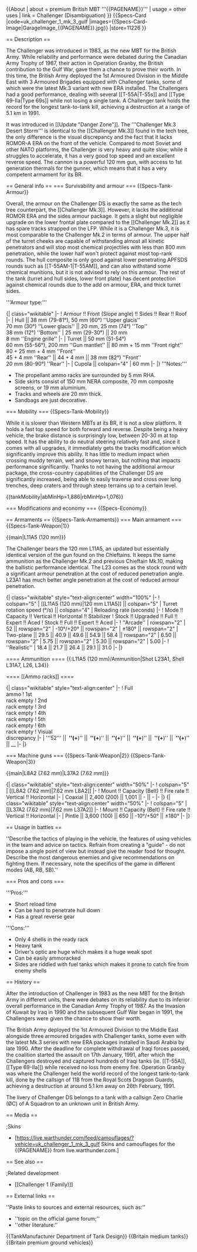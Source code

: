 {{About
| about = premium British MBT '''{{PAGENAME}}'''
| usage = other uses
| link = Challenger (Disambiguation)
}}
{{Specs-Card
|code=uk_challenger_1_mk_3_gulf
|images={{Specs-Card-Image|GarageImage_{{PAGENAME}}.jpg}}
|store=11226
}}

== Description ==
<!-- ''In the description, the first part should be about the history of the creation and combat usage of the vehicle, as well as its key features. In the second part, tell the reader about the ground vehicle in the game. Insert a screenshot of the vehicle, so that if the novice player does not remember the vehicle by name, he will immediately understand what kind of vehicle the article is talking about.'' -->
The Challenger was introduced in 1983, as the new MBT for the British Army. While reliability and performance were debated during the Canadian Army Trophy of 1987, their action in Operation Granby, the British contribution to the Gulf War, gave them a chance to prove their worth. In this time, the British Army deployed the 1st Armoured Division in the Middle East with 3 Armoured Brigades equipped with Challenger tanks, some of which were the latest Mk.3 variant with new ERA installed. The Challengers had a good performance, dealing with several [[T-55A|T-55s]] and [[Type 69-IIa|Type 69s]] while not losing a single tank. A Challenger tank holds the record for the longest tank-to-tank kill, achieving a destruction at a range of 5.1 km in 1991.

It was introduced in [[Update "Danger Zone"]]. The '''Challenger Mk.3 Desert Storm''' is identical to the [[Challenger Mk.3]] found in the tech tree, the only difference is the visual discrepancy and the fact that it lacks ROMOR-A ERA on the front of the vehicle. Compared to most Soviet and other NATO platforms, the Challenger is very heavy and quite slow; while it struggles to accelerate, it has a very good top speed and an excellent reverse speed. The cannon is a powerful 120 mm gun, with access to 1st generation thermals for the gunner, which means that it has a very competent armament for its BR.

== General info ==
=== Survivability and armour ===
{{Specs-Tank-Armour}}
<!-- ''Describe armour protection. Note the most well protected and key weak areas. Appreciate the layout of modules as well as the number and location of crew members. Is the level of armour protection sufficient, is the placement of modules helpful for survival in combat? If necessary use a visual template to indicate the most secure and weak zones of the armour.'' -->
Overall, the armour on the Challenger DS is exactly the same as the tech tree counterpart, the [[Challenger Mk.3]]. However, it lacks the additional ROMOR ERA and the sides armour package. It gets a slight but negligible upgrade on the lower frontal plate compared to the [[Challenger Mk.2]] as it has spare tracks strapped on the LFP. While it is a Challenger Mk.3, it is most comparable to the Challenger Mk.2 in terms of armour. The upper half of the turret cheeks are capable of withstanding almost all kinetic penetrators and will stop most chemical projectiles with less than 800 mm penetration, while the lower half won't protect against most top-rank rounds. The hull composite is only good against lower penetrating APFSDS rounds such as [[T-55AM-1|T-55AM]], and can also withstand some chemical munitions, but it is not advised to rely on this armour. The rest of the tank (turret and hull sides, lower front plate) has decent protection against chemical rounds due to the add on armour, ERA, and thick turret sides.

'''Armour type:''' <!-- The types of armour present on the vehicle and their general locations -->
<!-- Example: * Rolled homogeneous armour (Front, Side, Rear, Hull roof)
* Cast homogeneous armour (Turret, Transmission area) -->

{| class="wikitable"
|-
! Armour !! Front (Slope angle) !! Sides !! Rear !! Roof
|-
| Hull || 38 mm (79-81°), 50 mm (60°) ''Upper glacis'' <br> 70 mm (30°) ''Lower glacis'' || 20 mm, 25 mm (74°) ''Top'' <br> 38 mm (12°) ''Bottom''
| 25 mm (29-30°) || 20 mm <br> 8 mm ''Engine grille''
|-
| Turret || 50 mm (51-54°) <br> 60 mm (55-56°), 200 mm ''Gun mantlet'' || 80 mm + 15 mm ''Front right'' <br> 80 + 25 mm + 4 mm ''Front'' <br> 45 + 4 mm ''Rear'' || 44 + 4 mm || 38 mm (82°) ''Front'' <br> 20 mm (80-90°) ''Rear''
|-
| Cupola || colspan="4" | 60 mm
|-
|}
'''Notes:'''

* The propellant ammo racks are surrounded by 5 mm RHA.
* Side skirts consist of 150 mm NERA composite, 70 mm composite screens, or 19 mm aluminium.
* Tracks and wheels are 20 mm thick.
* Sandbags are just decorative.

=== Mobility ===
{{Specs-Tank-Mobility}}
<!-- ''Write about the mobility of the ground vehicle. Estimate the specific power and manoeuvrability, as well as the maximum speed forwards and backwards.'' -->
While it is slower than Western MBTs at its BR, it is not a slow platform. It holds a fast top speed for both forward and reverse. Despite being a heavy vehicle, the brake distance is surprisingly low, between 20-30 m at top speed. It has the ability to do neutral steering relatively fast and, since it comes with all upgrades, it immediately gets the tracks modification which significantly improve this ability. It has little to medium impact when crossing muddy terrain, wet and snowy terrain, but nothing that impacts performance significantly. Thanks to not having the additional armour package, the cross-country capabilities of the Challenger DS are significantly increased, being able to easily traverse and cross over long trenches, deep craters and through steep terrains up to a certain level.

{{tankMobility|abMinHp=1,886|rbMinHp=1,076}}

=== Modifications and economy ===
{{Specs-Economy}}

== Armaments ==
{{Specs-Tank-Armaments}}
=== Main armament ===
{{Specs-Tank-Weapon|1}}
<!-- ''Give the reader information about the characteristics of the main gun. Assess its effectiveness in a battle based on the reloading speed, ballistics and the power of shells. Do not forget about the flexibility of the fire, that is how quickly the cannon can be aimed at the target, open fire on it and aim at another enemy. Add a link to the main article on the gun: <code><nowiki>{{main|Name of the weapon}}</nowiki></code>. Describe in general terms the ammunition available for the main gun. Give advice on how to use them and how to fill the ammunition storage.'' -->
{{main|L11A5 (120 mm)}}

The Challenger bears the 120 mm L11A5, an updated but essentially identical version of the gun found on the Chieftains. It keeps the same ammunition as the Challenger Mk.2 and previous Chieftain Mk.10, making the ballistic performance identical. The L23 comes as the stock round with a significant armour penetration at the cost of reduced penetration angle. L23A1 has much better angle penetration at the cost of reduced armour penetration.

{| class="wikitable" style="text-align:center" width="100%"
|-
! colspan="5" | [[L11A5 (120 mm)|120 mm L11A5]] || colspan="5" | Turret rotation speed (°/s) || colspan="4" | Reloading rate (seconds)
|-
! Mode !! Capacity !! Vertical !! Horizontal !! Stabilizer
! Stock !! Upgraded !! Full !! Expert !! Aced
! Stock !! Full !! Expert !! Aced
|-
! ''Arcade''
| rowspan="2" | 52 || rowspan="2" | -10°/+20° || rowspan="2" | ±180° || rowspan="2" | Two-plane || 29.5 || 40.9 || 49.6 || 54.9 || 58.4 || rowspan="2" | 6.50 || rowspan="2" | 5.75 || rowspan="2" | 5.30 || rowspan="2" | 5.00
|-
! ''Realistic''
| 18.4 || 21.7 || 26.4 || 29.1 || 31.0
|-
|}

==== Ammunition ====
{{:L11A5 (120 mm)/Ammunition|Shot L23A1, Shell L31A7, L26, L34}}

==== [[Ammo racks]] ====
<!-- [[File:Ammoracks_{{PAGENAME}}.png|right|thumb|x250px|[[Ammo racks]] of the {{PAGENAME}}]] -->
<!-- '''Last updated:''' -->
{| class="wikitable" style="text-align:center"
|-
! Full<br>ammo
! 1st<br>rack empty
! 2nd<br>rack empty
! 3rd<br>rack empty
! 4th<br>rack empty
! 5th<br>rack empty
! 6th<br>rack empty
! Visual<br>discrepancy
|-
| '''52''' || __&nbsp;''(+__)'' || __&nbsp;''(+__)'' || __&nbsp;''(+__)'' || __&nbsp;''(+__)'' || __&nbsp;''(+__)'' || __&nbsp;''(+__)'' || __
|-
|}

=== Machine guns ===
{{Specs-Tank-Weapon|2}}
{{Specs-Tank-Weapon|3}}
<!-- ''Offensive and anti-aircraft machine guns not only allow you to fight some aircraft but also are effective against lightly armoured vehicles. Evaluate machine guns and give recommendations on its use.'' -->
{{main|L8A2 (7.62 mm)|L37A2 (7.62 mm)}}

{| class="wikitable" style="text-align:center" width="50%"
|-
! colspan="5" | [[L8A2 (7.62 mm)|7.62 mm L8A2]]
|-
! Mount !! Capacity (Belt) !! Fire rate !! Vertical !! Horizontal
|-
| Coaxial || 2,400 (200) || 1,001 || - || -
|-
|}
{| class="wikitable" style="text-align:center" width="50%"
|-
! colspan="5" | [[L37A2 (7.62 mm)|7.62 mm L37A2]]
|-
! Mount !! Capacity (Belt) !! Fire rate !! Vertical !! Horizontal
|-
| Pintle || 3,600 (100) || 650 || -10°/+50° || ±180°
|-
|}

== Usage in battles ==
<!-- ''Describe the tactics of playing in the vehicle, the features of using vehicles in the team and advice on tactics. Refrain from creating a "guide" - do not impose a single point of view but instead give the reader food for thought. Describe the most dangerous enemies and give recommendations on fighting them. If necessary, note the specifics of the game in different modes (AB, RB, SB).'' -->
''Describe the tactics of playing in the vehicle, the features of using vehicles in the team and advice on tactics. Refrain from creating a "guide" - do not impose a single point of view but instead give the reader food for thought. Describe the most dangerous enemies and give recommendations on fighting them. If necessary, note the specifics of the game in different modes (AB, RB, SB).''

=== Pros and cons ===
<!-- ''Summarise and briefly evaluate the vehicle in terms of its characteristics and combat effectiveness. Mark its pros and cons in a bulleted list. Try not to use more than 6 points for each of the characteristics. Avoid using categorical definitions such as "bad", "good" and the like - use substitutions with softer forms such as "inadequate" and "effective".'' -->

'''Pros:'''

* Short reload time
* Can be hard to penetrate hull down
* Has a great reverse gear

'''Cons:'''

* Only 4 shells in the ready rack
* Heavy tank
* Driver's optic are huge which makes it a huge weak spot
* Can be easily ammoracked
* Sides are riddled with fuel tanks which makes it prone to catch fire from enemy shells

== History ==
<!-- ''Describe the history of the creation and combat usage of the vehicle in more detail than in the introduction. If the historical reference turns out to be too long, take it to a separate article, taking a link to the article about the vehicle and adding a block "/History" (example: <nowiki>https://wiki.warthunder.com/(Vehicle-name)/History</nowiki>) and add a link to it here using the <code>main</code> template. Be sure to reference text and sources by using <code><nowiki><ref></ref></nowiki></code>, as well as adding them at the end of the article with <code><nowiki><references /></nowiki></code>. This section may also include the vehicle's dev blog entry (if applicable) and the in-game encyclopedia description (under <code><nowiki>=== In-game description ===</nowiki></code>, also if applicable).'' -->
After the introduction of Challenger in 1983 as the new MBT for the British Army in different units, there were debates on its reliability due to its inferior overall performance in the Canadian Army Trophy of 1987. As the Invasion of Kuwait by Iraq in 1990 and the subsequent Gulf War began in 1991, the Challengers were given the chance to show their worth.

The British Army deployed the 1st Armoured Division to the Middle East alongside three armoured brigades with Challenger tanks, some even with the latest Mk.3 series with new ERA packages installed in Saudi Arabia by late 1990. After the deadline for complete withdrawal of Iraqi forces passed, the coalition started the assault on 17th January, 1991, after which the Challengers destroyed and captured hundreds of Iraqi tanks (ie. [[T-55A]], [[Type 69-IIa]]) while received no loss from enemy fire. Operation Granby was where the Challenger held the world record of the longest tank-to-tank kill, done by the callsign of 11B from the Royal Scots Dragoon Guards, achieving a destruction at around 5.1 km away on 26th February, 1991.

The livery of Challenger DS belongs to a tank with a callsign Zero Charlie (ØC) of A Squadron to an unknown unit in British Army.

== Media ==
<!-- ''Excellent additions to the article would be video guides, screenshots from the game, and photos.'' -->

;Skins

* [https://live.warthunder.com/feed/camouflages/?vehicle=uk_challenger_1_mk_3_gulf Skins and camouflages for the {{PAGENAME}} from live.warthunder.com.]

== See also ==
<!-- ''Links to the articles on the War Thunder Wiki that you think will be useful for the reader, for example:''
* ''reference to the series of the vehicles;''
* ''links to approximate analogues of other nations and research trees.'' -->

;Related development

* [[Challenger 1 (Family)]]

== External links ==
<!-- ''Paste links to sources and external resources, such as:''
* ''topic on the official game forum;''
* ''other literature.'' -->
''Paste links to sources and external resources, such as:''

* ''topic on the official game forum;''
* ''other literature.''

{{TankManufacturer Department of Tank Design}}
{{Britain medium tanks}}
{{Britain premium ground vehicles}}